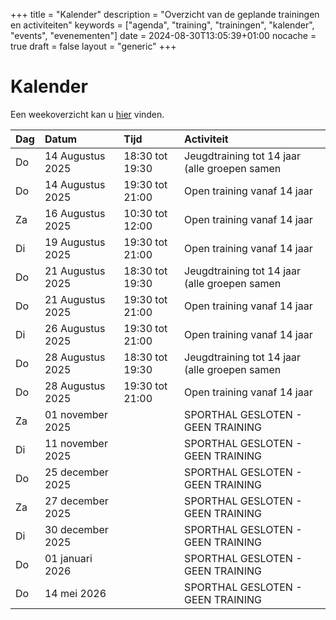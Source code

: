 +++
title = "Kalender"
description = "Overzicht van de geplande trainingen en activiteiten"
keywords = ["agenda", "training", "trainingen", "kalender", "events", "evenementen"]
date = 2024-08-30T13:05:39+01:00
nocache = true
draft = false
layout = "generic"
+++

# Kalender

Een weekoverzicht kan u [hier](/trainingen) vinden.

| Dag | Datum            | Tijd            | Activiteit                                    |
|:----|:-----------------|:----------------|:----------------------------------------------|
| Do  | 14 Augustus 2025 | 18:30 tot 19:30 | Jeugdtraining tot 14 jaar (alle groepen samen |
| Do  | 14 Augustus 2025 | 19:30 tot 21:00 | Open training vanaf 14 jaar                   |
| Za  | 16 Augustus 2025 | 10:30 tot 12:00 | Open training vanaf 14 jaar                   |
| Di  | 19 Augustus 2025 | 19:30 tot 21:00 | Open training vanaf 14 jaar                   |
| Do  | 21 Augustus 2025 | 18:30 tot 19:30 | Jeugdtraining tot 14 jaar (alle groepen samen |
| Do  | 21 Augustus 2025 | 19:30 tot 21:00 | Open training vanaf 14 jaar                   |
| Di  | 26 Augustus 2025 | 19:30 tot 21:00 | Open training vanaf 14 jaar                   |
| Do  | 28 Augustus 2025 | 18:30 tot 19:30 | Jeugdtraining tot 14 jaar (alle groepen samen |
| Do  | 28 Augustus 2025 | 19:30 tot 21:00 | Open training vanaf 14 jaar                   |
| Za  | 01 november 2025 |                 | SPORTHAL GESLOTEN - GEEN TRAINING             |
| Di  | 11 november 2025 |                 | SPORTHAL GESLOTEN - GEEN TRAINING             |
| Do  | 25 december 2025 |                 | SPORTHAL GESLOTEN - GEEN TRAINING             |
| Za  | 27 december 2025 |                 | SPORTHAL GESLOTEN - GEEN TRAINING             |
| Di  | 30 december 2025 |                 | SPORTHAL GESLOTEN - GEEN TRAINING             |
| Do  | 01 januari 2026  |                 | SPORTHAL GESLOTEN - GEEN TRAINING             |
| Do  | 14 mei 2026      |                 | SPORTHAL GESLOTEN - GEEN TRAINING             |
